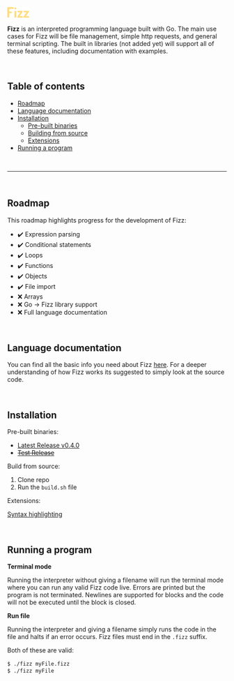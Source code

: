 <img src="./.github/img/logo.svg" width="10%">

**Fizz** is an interpreted programming language built with Go. The main use cases for Fizz will be file management, simple http requests, and general terminal scripting. The built in libraries (not added yet) will support all of these features, including documentation with examples.

<br>

## Table of contents

- [Roadmap](#roadmap)
- [Language documentation](#language-documentation)
- [Installation](#installation)
  - [Pre-built binaries](#pre-built-binaries)
  - [Building from source](#building-from-source)
  - [Extensions](#extensions)
- [Running a program](#running-a-program)

<br>

---

<br>

## <a id="roadmap"></a> **Roadmap**

This roadmap highlights progress for the development of Fizz:

- ✔️ Expression parsing
- ✔️ Conditional statements
- ✔️ Loops
- ✔️ Functions
- ✔️ Objects
- ✔️ File import
- ❌ Arrays
- ❌ Go -> Fizz library support
- ❌ Full language documentation

<br>

## <a id="language-documentation"></a> **Language documentation**

You can find all the basic info you need about Fizz [here](./.github/LANG.md). For a deeper understanding of how Fizz works its suggested to simply look at the source code.

<br>

## <a id="installation"></a> **Installation**

<a id="pre-built-binaries"></a> Pre-built binaries:

- [Latest Release v0.4.0](https://github.com/jesperkha/Fizz/releases/tag/v0.4.0)
- ~~[Test Release](https://github.com/jesperkha/Fizz/releases/tag/test-release)~~

<a id="building-from-source"></a> Build from source:

1. Clone repo
2. Run the `build.sh` file

<a id="extensions"></a> Extensions:

[Syntax highlighting](https://github.com/jesperkha/fizz-extensions)

<br>

## <a id="running-a-program"></a> Running a program

**Terminal mode**

Running the interpreter without giving a filename will run the terminal mode where you can run any valid Fizz code live. Errors are printed but the program is not terminated. Newlines are supported for blocks and the code will not be executed until the block is closed.

**Run file**

Running the interpreter and giving a filename simply runs the code in the file and halts if an error occurs. Fizz files must end in the `.fizz` suffix.

Both of these are valid:

```console
$ ./fizz myFile.fizz
$ ./fizz myFile
```
